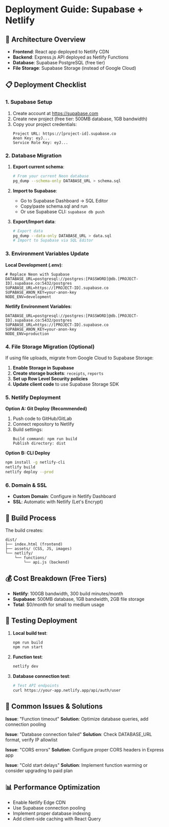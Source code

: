 # Deployment Guide: Supabase + Netlify

## 🎯 Architecture Overview
- **Frontend**: React app deployed to Netlify CDN
- **Backend**: Express.js API deployed as Netlify Functions  
- **Database**: Supabase PostgreSQL (free tier)
- **File Storage**: Supabase Storage (instead of Google Cloud)

## 📋 Deployment Checklist

### 1. Supabase Setup
1. Create account at https://supabase.com
2. Create new project (free tier: 500MB database, 1GB bandwidth)
3. Copy your project credentials:
   ```
   Project URL: https://[project-id].supabase.co
   Anon Key: eyJ...
   Service Role Key: eyJ...
   ```

### 2. Database Migration
1. **Export current schema**:
   ```bash
   # From your current Neon database
   pg_dump --schema-only DATABASE_URL > schema.sql
   ```

2. **Import to Supabase**:
   - Go to Supabase Dashboard → SQL Editor
   - Copy/paste schema.sql and run
   - Or use Supabase CLI: `supabase db push`

3. **Export/Import data**:
   ```bash
   # Export data
   pg_dump --data-only DATABASE_URL > data.sql
   # Import to Supabase via SQL Editor
   ```

### 3. Environment Variables Update

**Local Development (.env)**:
```env
# Replace Neon with Supabase
DATABASE_URL=postgresql://postgres:[PASSWORD]@db.[PROJECT-ID].supabase.co:5432/postgres
SUPABASE_URL=https://[PROJECT-ID].supabase.co
SUPABASE_ANON_KEY=your-anon-key
NODE_ENV=development
```

**Netlify Environment Variables**:
```env
DATABASE_URL=postgresql://postgres:[PASSWORD]@db.[PROJECT-ID].supabase.co:5432/postgres
SUPABASE_URL=https://[PROJECT-ID].supabase.co
SUPABASE_ANON_KEY=your-anon-key
NODE_ENV=production
```

### 4. File Storage Migration (Optional)
If using file uploads, migrate from Google Cloud to Supabase Storage:

1. **Enable Storage in Supabase**
2. **Create storage buckets**: `receipts`, `reports`
3. **Set up Row Level Security policies**
4. **Update client code** to use Supabase Storage SDK

### 5. Netlify Deployment

**Option A: Git Deploy (Recommended)**
1. Push code to GitHub/GitLab
2. Connect repository to Netlify
3. Build settings:
   ```
   Build command: npm run build
   Publish directory: dist
   ```

**Option B: CLI Deploy**
```bash
npm install -g netlify-cli
netlify build
netlify deploy --prod
```

### 6. Domain & SSL
- **Custom Domain**: Configure in Netlify Dashboard
- **SSL**: Automatic with Netlify (Let's Encrypt)

## 🚀 Build Process
The build creates:
```
dist/
├── index.html (frontend)
├── assets/ (CSS, JS, images)
└── netlify/
    └── functions/
        └── api.js (backend)
```

## 💰 Cost Breakdown (Free Tiers)
- **Netlify**: 100GB bandwidth, 300 build minutes/month
- **Supabase**: 500MB database, 1GB bandwidth, 2GB file storage
- **Total**: $0/month for small to medium usage

## 🔧 Testing Deployment
1. **Local build test**:
   ```bash
   npm run build
   npm run start
   ```

2. **Function test**:
   ```bash
   netlify dev
   ```

3. **Database connection test**:
   ```bash
   # Test API endpoints
   curl https://your-app.netlify.app/api/auth/user
   ```

## 🐛 Common Issues & Solutions

**Issue**: "Function timeout"
**Solution**: Optimize database queries, add connection pooling

**Issue**: "Database connection failed"
**Solution**: Check DATABASE_URL format, verify IP allowlist

**Issue**: "CORS errors"
**Solution**: Configure proper CORS headers in Express app

**Issue**: "Cold start delays"
**Solution**: Implement function warming or consider upgrading to paid plan

## 📊 Performance Optimization
- Enable Netlify Edge CDN
- Use Supabase connection pooling
- Implement proper database indexing
- Add client-side caching with React Query